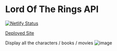 # Lord Of The Rings API 

[![Netlify Status](https://api.netlify.com/api/v1/badges/b0903e59-8910-4d55-b0a9-0bf245df6a87/deploy-status)](https://app.netlify.com/sites/cs-lordoftherings-api/deploys)

[Deployed Site](https://cs-lordoftherings-api.netlify.app/)

Display all the characters / books / movies
![image](https://user-images.githubusercontent.com/68720317/112920234-2b5b5280-90ce-11eb-85a8-4c63d84d0b0c.png)
